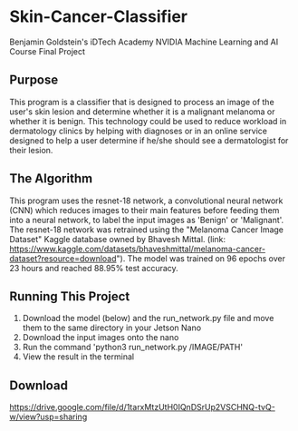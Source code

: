# Skin-Cancer-Classifier
Benjamin Goldstein's iDTech Academy NVIDIA Machine Learning and AI Course Final Project

## Purpose
This program is a classifier that is designed to process an image of the user's skin lesion and determine whether it is a malignant melanoma or whether it is benign. This technology could be used to reduce workload in dermatology clinics by helping with diagnoses or in an online service designed to help a user determine if he/she should see a dermatologist for their lesion. 
## The Algorithm 
This program uses the resnet-18 network, a convolutional neural network (CNN) which reduces images to their main features before feeding them into a neural network, to label the input images as 'Benign' or 'Malignant'. The resnet-18 network was retrained using the "Melanoma Cancer Image Dataset" Kaggle database owned by Bhavesh Mittal. (link: https://www.kaggle.com/datasets/bhaveshmittal/melanoma-cancer-dataset?resource=download"). The model was trained on 96 epochs over 23 hours and reached 88.95% test accuracy. 
## Running This Project
1. Download the model (below) and the run_network.py file and move them to the same directory in your Jetson Nano
2. Download the input images onto the nano
3. Run the command 'python3 run_network.py /IMAGE/PATH'
4. View the result in the terminal
## Download 
https://drive.google.com/file/d/1tarxMtzUtH0IQnDSrUp2VSCHNQ-tvQ-w/view?usp=sharing 
